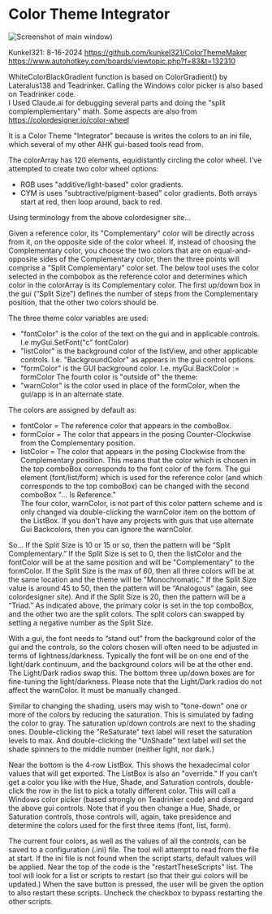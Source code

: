 # Color Theme Integrator

![Screenshot of main window](https://i.imgur.com/BJaONaj.png))

Kunkel321: 8-16-2024
https://github.com/kunkel321/ColorThemeMaker
https://www.autohotkey.com/boards/viewtopic.php?f=83&t=132310

WhiteColorBlackGradient function is based on ColorGradient() by Lateralus138 and Teadrinker. 
Calling the Windows color picker is also based on Teadrinker code.  
I Used Claude.ai for debugging several parts and doing the "split complemplementary" math. 
Some aspects are also from https://colordesigner.io/color-wheel

It is a Color Theme "Integrator" because is writes the colors to an ini file, which several of my other AHK gui-based tools read from.  

The colorArray has 120 elements, equidistantly circling the color wheel.  I've attempted to create two color wheel options:
* RGB uses "additive/light-based" color gradients.
* CYM is uses "subtractive/pigment-based" color gradients.
Both arrays start at red, then loop around, back to red.

Using terminology from the above colordesigner site...

Given a reference color, its "Complementary" color will be directly across from it, on the opposite side of the color wheel.  If, instead of choosing the Complementary color, you choose the two colors that are on equal-and-opposite sides of the Complementary color, then the three points will comprise a "Split Complementary" color set.  The below tool uses the color selected in the combobox as the reference color and determines which color in the colorArray is its Complementary color.  The first up/down box in the gui (“Split Size”) defines the number of steps from the Complementary position, that the other two colors should be.  

The three theme color variables are used:
* "fontColor" is the color of the text on the gui and in applicable controls.  I.e myGui.SetFont("c" fontColor)
* "listColor" is the background color of the listView, and other applicable controls.  I.e. "BackgroundColor" as appears in the gui control options. 
* "formColor" is the GUI background color.  I.e. myGui.BackColor := formColor
The fourth color is "outside of" the theme:
* "warnColor" is the color used in place of the formColor, when the gui/app is in an alternate state. 

The colors are assigned by default as:  
* fontColor = The reference color that appears in the comboBox.
* formColor = The color that appears in the posing Counter-Clockwise from the Complementary position. 
* listColor = The color that appears in the posing Clockwise from the Complementary position. 
This means that the color which is chosen in the top comboBox corresponds to the font color of the form.  The gui element (font/list/form) which is used for the reference color (and which corresponds to the top comboBox) can be changed with the second comboBox "... Is Reference."   
The four color, warnColor, is not part of this color pattern scheme and is only changed via double-clicking the warnColor item on the bottom of the ListBox.  If you don't have any projects with guis that use alternate Gui Backcolors, then you can ignore the warnColor. 

So… If the Split Size is 10 or 15 or so, then the pattern will be “Split Complementary.”  If the Split Size is set to 0, then the listColor and the fontColor will be at the same position and will be "Complementary" to the formColor.   If the Split Size is the max of 60, then all three colors will be at the same location and the theme will be "Monochromatic."  If the Split Size value is around 45 to 50, then the pattern will be “Analogous” (again, see colordesigner site).  And if the Split Size is 20, then the pattern will be a “Triad.”   As indicated above, the primary color is set in the top comboBox, and the other two are the split colors.  The split colors can swapped by setting a negative number as the Split Size.

With a gui, the font needs to “stand out” from the background color of the gui and the controls, so the  colors chosen will often need to be adjusted in terms of lightness/darkness.  Typically the font will be on one end of the light/dark continuum, and the background colors will be at the other end.  The Light/Dark radios swap this.  The bottom three up/down boxes are for fine-tuning the light/darkness. Please note that the Light/Dark radios do not affect the warnColor.  It must be manually changed. 

Similar to changing the shading, users may wish to "tone-down" one or more of the colors by reducing the saturation.  This is simulated by fading the color to gray.  The saturation up/down controls are next to the shading ones. Double-clicking the "ReSaturate" text label will reset the saturation levels to max.  And double-clicking the "UnShade" text label will set the shade spinners to the middle number (neither light, nor dark.)

Near the bottom is the 4-row ListBox.  This shows the hexadecimal color values that will get exported.   The ListBox is also an "override."  If you can't get a color you like with the Hue, Shade, and Saturation controls, double-click the row in the list to pick a totally different color.  This will call a Windows color picker (based strongly on Teadrinker code) and disregard the above gui controls.  Note that if you then change a Hue, Shade, or Saturation controls, those controls will, again, take presidence and determine the colors used for the first three items (font, list, form). 

The current four colors, as well as the values of all the controls, can be saved to a configuration (.ini) file.  The tool will attempt to read from the file at start.  If the ini file is not found when the script starts, default values will be applied.  Near the top of the code is the "restartTheseScripts" list.  The tool will look for a list or scripts to restart (so that their gui colors will be updated.)  When the save button is pressed, the user will be given the option to also restart these scripts.  Uncheck the checkbox to bypass restarting the other scripts. 
